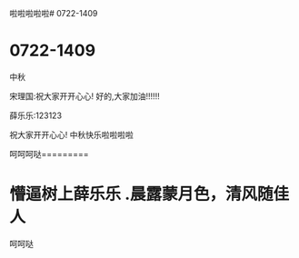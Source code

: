 
啦啦啦啦啦# 0722-1409
# 0722-1409
中秋

宋理国:祝大家开开心心!
好的,大家加油!!!!!!

薛乐乐:123123

祝大家开开心心! 中秋快乐啦啦啦啦

呵呵呵哒=========

懵逼树上薛乐乐
.晨露蒙月色，清风随佳人
=======
呵呵哒
